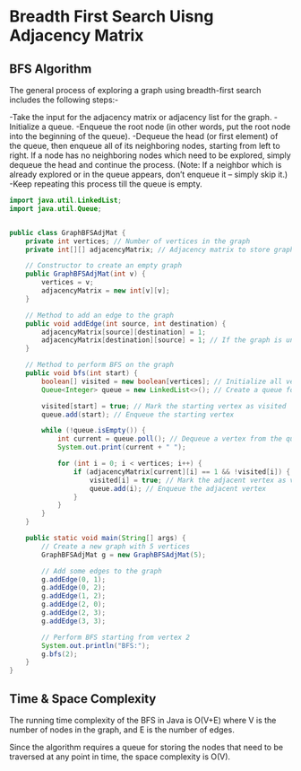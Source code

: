 # Breadth First Search Uisng Adjacency Matrix 

## BFS Algorithm
The general process of exploring a graph using breadth-first search includes the following steps:-

-Take the input for the adjacency matrix or adjacency list for the graph.
-Initialize a queue.
-Enqueue the root node (in other words, put the root node into the beginning of the queue).
-Dequeue the head (or first element) of the queue, then enqueue all of its neighboring nodes, starting from left to right. If a node has no neighboring nodes which need to be explored, simply dequeue the head and continue the process. (Note: If a neighbor which is already explored or in the queue appears, don’t enqueue it – simply skip it.)
-Keep repeating this process till the queue is empty.

```java
import java.util.LinkedList;
import java.util.Queue;


public class GraphBFSAdjMat {
    private int vertices; // Number of vertices in the graph
    private int[][] adjacencyMatrix; // Adjacency matrix to store graph edges

    // Constructor to create an empty graph
    public GraphBFSAdjMat(int v) {
        vertices = v;
        adjacencyMatrix = new int[v][v];
    }

    // Method to add an edge to the graph
    public void addEdge(int source, int destination) {
        adjacencyMatrix[source][destination] = 1;
        adjacencyMatrix[destination][source] = 1; // If the graph is undirected
    }

    // Method to perform BFS on the graph
    public void bfs(int start) {
        boolean[] visited = new boolean[vertices]; // Initialize all vertices as not visited
        Queue<Integer> queue = new LinkedList<>(); // Create a queue for BFS

        visited[start] = true; // Mark the starting vertex as visited
        queue.add(start); // Enqueue the starting vertex

        while (!queue.isEmpty()) {
            int current = queue.poll(); // Dequeue a vertex from the queue
            System.out.print(current + " ");

            for (int i = 0; i < vertices; i++) {
                if (adjacencyMatrix[current][i] == 1 && !visited[i]) {
                    visited[i] = true; // Mark the adjacent vertex as visited
                    queue.add(i); // Enqueue the adjacent vertex
                }
            }
        }
    }

    public static void main(String[] args) {
        // Create a new graph with 5 vertices
        GraphBFSAdjMat g = new GraphBFSAdjMat(5);

        // Add some edges to the graph
        g.addEdge(0, 1);
        g.addEdge(0, 2);
        g.addEdge(1, 2);
        g.addEdge(2, 0);
        g.addEdge(2, 3);
        g.addEdge(3, 3);

        // Perform BFS starting from vertex 2
        System.out.println("BFS:");
        g.bfs(2);
    }
}
```
## Time & Space Complexity


The running time complexity of the BFS in Java is O(V+E) where V is the number of nodes in the graph, and E is the number of edges.

Since the algorithm requires a queue for storing the nodes that need to be traversed at any point in time, the space complexity is O(V).
